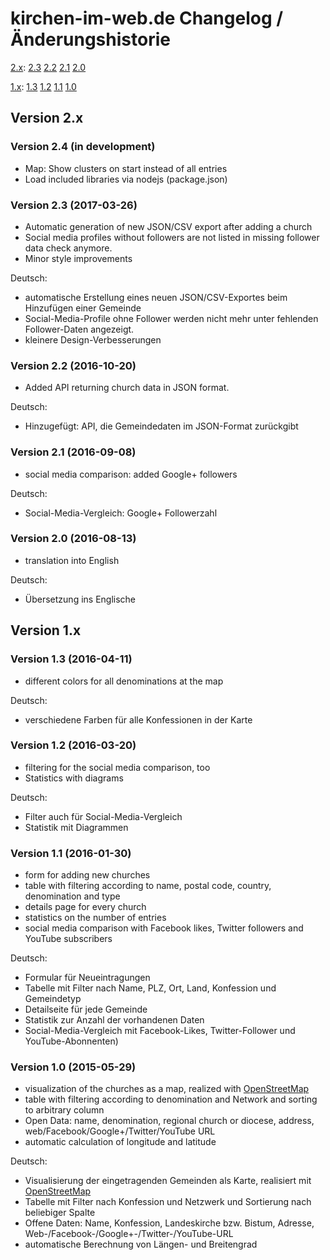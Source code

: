 ﻿# kirchen-im-web.de Changelog / Änderungshistorie

[2.x](#version-2x):
[2.3](#version-23-2017-03-26)
[2.2](#version-22-2016-10-20)
[2.1](#version-21-2016-09-08)
[2.0](#version-20-2016-08-13)

[1.x](#version-1x):
[1.3](#version-13-2016-04-11)
[1.2](#version-12-2016-03-20)
[1.1](#version-11-2016-01-30)
[1.0](#version-10-2015-05-29)

## Version 2.x

### Version 2.4 (in development)
* Map: Show clusters on start instead of all entries
* Load included libraries via nodejs (package.json)

### Version 2.3 (2017-03-26)
* Automatic generation of new JSON/CSV export after adding a church
* Social media profiles without followers are not listed in missing follower data check anymore.
* Minor style improvements

Deutsch:
* automatische Erstellung eines neuen JSON/CSV-Exportes beim Hinzufügen einer Gemeinde
* Social-Media-Profile ohne Follower werden nicht mehr unter fehlenden Follower-Daten angezeigt.
* kleinere Design-Verbesserungen

### Version 2.2 (2016-10-20)
* Added API returning church data in JSON format.

Deutsch:
* Hinzugefügt: API, die Gemeindedaten im JSON-Format zurückgibt

### Version 2.1 (2016-09-08)
* social media comparison: added Google+ followers

Deutsch:
* Social-Media-Vergleich: Google+ Followerzahl

### Version 2.0 (2016-08-13)
* translation into English

Deutsch:
* Übersetzung ins Englische


## Version 1.x

### Version 1.3 (2016-04-11)
* different colors for all denominations at the map

Deutsch:
* verschiedene Farben für alle Konfessionen in der Karte

### Version 1.2 (2016-03-20)
* filtering for the social media comparison, too
* Statistics with diagrams

Deutsch:
* Filter auch für Social-Media-Vergleich
* Statistik mit Diagrammen

### Version 1.1 (2016-01-30)
* form for adding new churches
* table with filtering according to name, postal code, country, denomination and type
* details page for every church
* statistics on the number of entries
* social media comparison with Facebook likes, Twitter followers and YouTube subscribers

Deutsch:
* Formular für Neueintragungen
* Tabelle mit Filter nach Name, PLZ, Ort, Land, Konfession und Gemeindetyp
* Detailseite für jede Gemeinde
* Statistik zur Anzahl der vorhandenen Daten
* Social-Media-Vergleich mit Facebook-Likes, Twitter-Follower und YouTube-Abonnenten)

### Version 1.0 (2015-05-29)
* visualization of the churches as a map, realized with [OpenStreetMap](https://www.openstreetmap.org/)
* table with filtering according to denomination and Network and sorting to arbitrary column
* Open Data: name, denomination, regional church or diocese, address, web/Facebook/Google+/Twitter/YouTube URL
* automatic calculation of longitude and latitude

Deutsch:
* Visualisierung der eingetragenden Gemeinden als Karte, realisiert mit [OpenStreetMap](https://www.openstreetmap.org/)
* Tabelle mit Filter nach Konfession und Netzwerk und Sortierung nach beliebiger Spalte
* Offene Daten: Name, Konfession, Landeskirche bzw. Bistum, Adresse, Web-/Facebook-/Google+-/Twitter-/YouTube-URL
* automatische Berechnung von Längen- und Breitengrad
